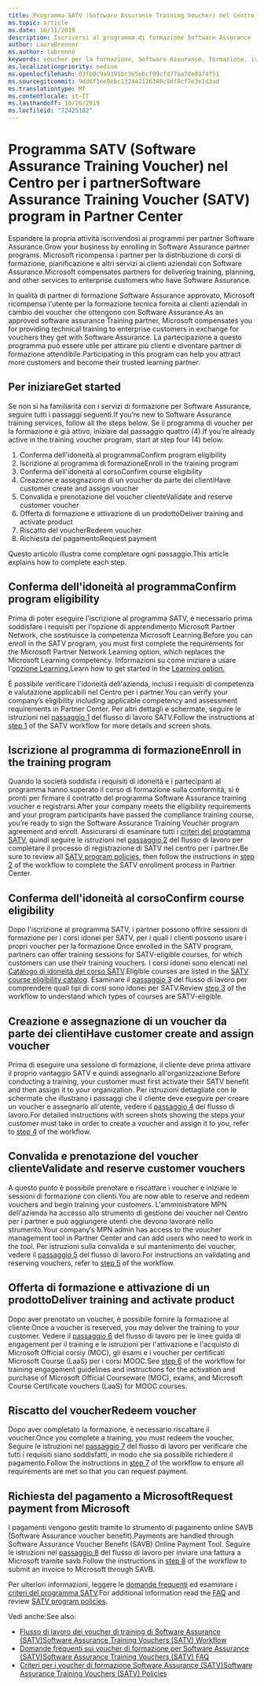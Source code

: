 ```yaml
---
title: Programma SATV (Software Assurance Training Voucher) nel Centro per i partner | Centro per i partner
ms.topic: article
ms.date: 10/11/2019
description: Iscriversi al programma di formazione Software Assurance
author: LauraBrenner
ms.author: labrenne
keywords: voucher per la formazione, Software Assurance, formazione, iscriversi a SATV, SATV
ms.localizationpriority: medium
ms.openlocfilehash: 03fb0c9a9391bc3e5ebcf99cfd77aa7de8a74f51
ms.sourcegitcommit: 9dd6f1ee0ebc132442126340c9df8cf7e3e1d3ad
ms.translationtype: MT
ms.contentlocale: it-IT
ms.lasthandoff: 10/16/2019
ms.locfileid: "72425182"
---
```

# <a name="software-assurance-training-voucher-satv-program-in-partner-center"></a><span data-ttu-id="0d4a1-104">Programma SATV (Software Assurance Training Voucher) nel Centro per i partner</span><span class="sxs-lookup"><span data-stu-id="0d4a1-104">Software Assurance Training Voucher (SATV) program in Partner Center</span></span>

<span data-ttu-id="0d4a1-105">Espandere la propria attività iscrivendosi ai programmi per partner Software Assurance.</span><span class="sxs-lookup"><span data-stu-id="0d4a1-105">Grow your business by enrolling in Software Assurance partner programs.</span></span> <span data-ttu-id="0d4a1-106">Microsoft ricompensa i partner per la distribuzione di corsi di formazione, pianificazione e altri servizi ai clienti aziendali con Software Assurance.</span><span class="sxs-lookup"><span data-stu-id="0d4a1-106">Microsoft compensates partners for delivering training, planning, and other services to enterprise customers who have Software Assurance.</span></span> 

<span data-ttu-id="0d4a1-107">In qualità di partner di formazione Software Assurance approvato, Microsoft ricompensa l'utente per la formazione tecnica fornita ai clienti aziendali in cambio dei voucher che ottengono con Software Assurance.</span><span class="sxs-lookup"><span data-stu-id="0d4a1-107">As an approved software assurance Training partner, Microsoft compensates you for providing technical training to enterprise customers in exchange for vouchers they get with Software Assurance.</span></span> <span data-ttu-id="0d4a1-108">La partecipazione a questo programma può essere utile per attirare più clienti e diventare partner di formazione attendibile.</span><span class="sxs-lookup"><span data-stu-id="0d4a1-108">Participating in this program can help you attract more customers and become their trusted learning partner.</span></span>

## <a name="get-started"></a><span data-ttu-id="0d4a1-109">Per iniziare</span><span class="sxs-lookup"><span data-stu-id="0d4a1-109">Get started</span></span>

<span data-ttu-id="0d4a1-110">Se non si ha familiarità con i servizi di formazione per Software Assurance, seguire tutti i passaggi seguenti.</span><span class="sxs-lookup"><span data-stu-id="0d4a1-110">If you’re new to Software Assurance training services, follow all the steps below.</span></span> <span data-ttu-id="0d4a1-111">Se il programma di voucher per la formazione è già attivo, iniziare dal passaggio quattro (4).</span><span class="sxs-lookup"><span data-stu-id="0d4a1-111">If you’re already active in the training voucher program, start at step four (4) below.</span></span> 

1. <span data-ttu-id="0d4a1-112">Conferma dell'idoneità al programma</span><span class="sxs-lookup"><span data-stu-id="0d4a1-112">Confirm program eligibility</span></span>
2. <span data-ttu-id="0d4a1-113">Iscrizione al programma di formazione</span><span class="sxs-lookup"><span data-stu-id="0d4a1-113">Enroll in the training program</span></span>
3. <span data-ttu-id="0d4a1-114">Conferma dell'idoneità al corso</span><span class="sxs-lookup"><span data-stu-id="0d4a1-114">Confirm course eligibility</span></span>
4. <span data-ttu-id="0d4a1-115">Creazione e assegnazione di un voucher da parte dei clienti</span><span class="sxs-lookup"><span data-stu-id="0d4a1-115">Have customer create and assign voucher</span></span>
5. <span data-ttu-id="0d4a1-116">Convalida e prenotazione del voucher cliente</span><span class="sxs-lookup"><span data-stu-id="0d4a1-116">Validate and reserve customer voucher</span></span>
6. <span data-ttu-id="0d4a1-117">Offerta di formazione e attivazione di un prodotto</span><span class="sxs-lookup"><span data-stu-id="0d4a1-117">Deliver training and activate product</span></span>
7. <span data-ttu-id="0d4a1-118">Riscatto del voucher</span><span class="sxs-lookup"><span data-stu-id="0d4a1-118">Redeem voucher</span></span>
8. <span data-ttu-id="0d4a1-119">Richiesta del pagamento</span><span class="sxs-lookup"><span data-stu-id="0d4a1-119">Request payment</span></span>

<span data-ttu-id="0d4a1-120">Questo articolo illustra come completare ogni passaggio.</span><span class="sxs-lookup"><span data-stu-id="0d4a1-120">This article explains how to complete each step.</span></span>

## <a name="confirm-program-eligibility"></a><span data-ttu-id="0d4a1-121">Conferma dell'idoneità al programma</span><span class="sxs-lookup"><span data-stu-id="0d4a1-121">Confirm program eligibility</span></span>

<span data-ttu-id="0d4a1-122">Prima di poter eseguire l'iscrizione al programma SATV, è necessario prima soddisfare i requisiti per l'opzione di apprendimento Microsoft Partner Network, che sostituisce la competenza Microsoft Learning.</span><span class="sxs-lookup"><span data-stu-id="0d4a1-122">Before you can enroll in the SATV program, you must first complete the requirements for the Microsoft Partner Network Learning option, which replaces the Microsoft Learning competency.</span></span> <span data-ttu-id="0d4a1-123">Informazioni su come iniziare a usare l'[opzione Learning.](https://partner.microsoft.com/en-us/membership/learning-partners)</span><span class="sxs-lookup"><span data-stu-id="0d4a1-123">Learn how to get started in the [Learning option.](https://partner.microsoft.com/en-us/membership/learning-partners)</span></span>

<span data-ttu-id="0d4a1-124">È possibile verificare l'idoneità dell'azienda, inclusi i requisiti di competenza e valutazione applicabili nel Centro per i partner.</span><span class="sxs-lookup"><span data-stu-id="0d4a1-124">You can verify your company’s eligibility including applicable competency and assessment requirements in Partner Center.</span></span> <span data-ttu-id="0d4a1-125">Per altri dettagli e schermate, seguire le istruzioni nel [passaggio 1](https://query.prod.cms.rt.microsoft.com/cms/api/am/binary/RE3krfK) del flusso di lavoro SATV.</span><span class="sxs-lookup"><span data-stu-id="0d4a1-125">Follow the instructions at [step 1](https://query.prod.cms.rt.microsoft.com/cms/api/am/binary/RE3krfK) of the SATV workflow for more details and screen shots.</span></span>

## <a name="enroll-in-the-training-program"></a><span data-ttu-id="0d4a1-126">Iscrizione al programma di formazione</span><span class="sxs-lookup"><span data-stu-id="0d4a1-126">Enroll in the training program</span></span>

<span data-ttu-id="0d4a1-127">Quando la società soddisfa i requisiti di idoneità e i partecipanti al programma hanno superato il corso di formazione sulla conformità, si è pronti per firmare il contratto del programma Software Assurance training voucher e registrarsi.</span><span class="sxs-lookup"><span data-stu-id="0d4a1-127">After your company meets the eligibility requirements and your program participants have passed the compliance training course, you’re ready to sign the Software Assurance Training Voucher program agreement and enroll.</span></span> <span data-ttu-id="0d4a1-128">Assicurarsi di esaminare tutti i [criteri del programma SATV](https://query.prod.cms.rt.microsoft.com/cms/api/am/binary/RE3koEP), quindi seguire le istruzioni nel [passaggio 2](https://query.prod.cms.rt.microsoft.com/cms/api/am/binary/RE3krfK) del flusso di lavoro per completare il processo di registrazione di SATV nel centro per i partner.</span><span class="sxs-lookup"><span data-stu-id="0d4a1-128">Be sure to review all [SATV program policies](https://query.prod.cms.rt.microsoft.com/cms/api/am/binary/RE3koEP), then follow the instructions in [step 2](https://query.prod.cms.rt.microsoft.com/cms/api/am/binary/RE3krfK) of the workflow to complete the SATV enrollment process in Partner Center.</span></span>   


## <a name="confirm-course-eligibility"></a><span data-ttu-id="0d4a1-129">Conferma dell'idoneità al corso</span><span class="sxs-lookup"><span data-stu-id="0d4a1-129">Confirm course eligibility</span></span>
<span data-ttu-id="0d4a1-130">Dopo l'iscrizione al programma SATV, i partner possono offrire sessioni di formazione per i corsi idonei per SATV, per i quali i clienti possono usare i propri voucher per la formazione.</span><span class="sxs-lookup"><span data-stu-id="0d4a1-130">Once enrolled in the SATV program, partners can offer training sessions for SATV-eligible courses, for which customers can use their training vouchers.</span></span> <span data-ttu-id="0d4a1-131">I corsi idonei sono elencati nel [Catalogo di idoneità del corso SATV](http://savl-catalog.microsoft.com/).</span><span class="sxs-lookup"><span data-stu-id="0d4a1-131">Eligible courses are listed in the [SATV course eligibility catalog](http://savl-catalog.microsoft.com/).</span></span> <span data-ttu-id="0d4a1-132">Esaminare il [passaggio 3](https://query.prod.cms.rt.microsoft.com/cms/api/am/binary/RE3krfK) del flusso di lavoro per comprendere quali tipi di corsi sono idonei per SATV.</span><span class="sxs-lookup"><span data-stu-id="0d4a1-132">Review [step 3](https://query.prod.cms.rt.microsoft.com/cms/api/am/binary/RE3krfK) of the workflow to understand which types of courses are SATV-eligible.</span></span>

## <a name="have-customer-create-and-assign-voucher"></a><span data-ttu-id="0d4a1-133">Creazione e assegnazione di un voucher da parte dei clienti</span><span class="sxs-lookup"><span data-stu-id="0d4a1-133">Have customer create and assign voucher</span></span>

<span data-ttu-id="0d4a1-134">Prima di eseguire una sessione di formazione, il cliente deve prima attivare il proprio vantaggio SATV e quindi assegnarlo all'organizzazione.</span><span class="sxs-lookup"><span data-stu-id="0d4a1-134">Before conducting a training, your customer must first activate their SATV benefit and then assign it to your organization.</span></span> <span data-ttu-id="0d4a1-135">Per istruzioni dettagliate con le schermate che illustrano i passaggi che il cliente deve eseguire per creare un voucher e assegnarlo all'utente, vedere il [passaggio 4](https://query.prod.cms.rt.microsoft.com/cms/api/am/binary/RE3krfK) del flusso di lavoro.</span><span class="sxs-lookup"><span data-stu-id="0d4a1-135">For detailed instructions with screen shots showing the steps your customer must take in order to create a voucher and assign it to you, refer to [step 4](https://query.prod.cms.rt.microsoft.com/cms/api/am/binary/RE3krfK) of the workflow.</span></span>

## <a name="validate-and-reserve-customer-vouchers"></a><span data-ttu-id="0d4a1-136">Convalida e prenotazione del voucher cliente</span><span class="sxs-lookup"><span data-stu-id="0d4a1-136">Validate and reserve customer vouchers</span></span>

<span data-ttu-id="0d4a1-137">A questo punto è possibile prenotare e riscattare i voucher e iniziare le sessioni di formazione con clienti.</span><span class="sxs-lookup"><span data-stu-id="0d4a1-137">You are now able to reserve and redeem vouchers and begin training your customers.</span></span> <span data-ttu-id="0d4a1-138">L'amministratore MPN dell'azienda ha accesso allo strumento di gestione dei voucher nel Centro per i partner e può aggiungere utenti che devono lavorare nello strumento.</span><span class="sxs-lookup"><span data-stu-id="0d4a1-138">Your company’s MPN admin has access to the voucher management tool in Partner Center and can add users who need to work in the tool.</span></span> <span data-ttu-id="0d4a1-139">Per istruzioni sulla convalida e sul mantenimento dei voucher, vedere il [passaggio 5](https://query.prod.cms.rt.microsoft.com/cms/api/am/binary/RE3krfK) del flusso di lavoro.</span><span class="sxs-lookup"><span data-stu-id="0d4a1-139">For instructions on validating and reserving vouchers, refer to [step 5](https://query.prod.cms.rt.microsoft.com/cms/api/am/binary/RE3krfK) of the workflow.</span></span>

## <a name="deliver-training-and-activate-product"></a><span data-ttu-id="0d4a1-140">Offerta di formazione e attivazione di un prodotto</span><span class="sxs-lookup"><span data-stu-id="0d4a1-140">Deliver training and activate product</span></span>

<span data-ttu-id="0d4a1-141">Dopo aver prenotato un voucher, è possibile fornire la formazione al cliente.</span><span class="sxs-lookup"><span data-stu-id="0d4a1-141">Once a voucher is reserved, you may deliver the training to your customer.</span></span> <span data-ttu-id="0d4a1-142">Vedere il [passaggio 6](https://query.prod.cms.rt.microsoft.com/cms/api/am/binary/RE3krfK) del flusso di lavoro per le linee guida di engagement per il training e le istruzioni per l'attivazione e l'acquisto di Microsoft Official corsiy (MOC), gli esami e i voucher per certificati Microsoft Course (LaaS) per i corsi MOOC.</span><span class="sxs-lookup"><span data-stu-id="0d4a1-142">See [step 6](https://query.prod.cms.rt.microsoft.com/cms/api/am/binary/RE3krfK) of the workflow for training engagement guidelines and instructions for the activation and purchase of Microsoft Official Courseware (MOC), exams, and Microsoft Course Certificate vouchers (LaaS) for MOOC courses.</span></span>

## <a name="redeem-voucher"></a><span data-ttu-id="0d4a1-143">Riscatto del voucher</span><span class="sxs-lookup"><span data-stu-id="0d4a1-143">Redeem voucher</span></span>

<span data-ttu-id="0d4a1-144">Dopo aver completato la formazione, è necessario riscattare il voucher.</span><span class="sxs-lookup"><span data-stu-id="0d4a1-144">Once you complete a training, you must redeem the voucher.</span></span> <span data-ttu-id="0d4a1-145">Seguire le istruzioni nel [passaggio 7](https://query.prod.cms.rt.microsoft.com/cms/api/am/binary/RE3krfK) del flusso di lavoro per verificare che tutti i requisiti siano soddisfatti, in modo che sia possibile richiedere il pagamento.</span><span class="sxs-lookup"><span data-stu-id="0d4a1-145">Follow the instructions in [step 7](https://query.prod.cms.rt.microsoft.com/cms/api/am/binary/RE3krfK) of the workflow to ensure all requirements are met so that you can request payment.</span></span> 


## <a name="request-payment-from-microsoft"></a><span data-ttu-id="0d4a1-146">Richiesta del pagamento a Microsoft</span><span class="sxs-lookup"><span data-stu-id="0d4a1-146">Request payment from Microsoft</span></span>

<span data-ttu-id="0d4a1-147">I pagamenti vengono gestiti tramite lo strumento di pagamento online SAVB (Software Assurance voucher benefit).</span><span class="sxs-lookup"><span data-stu-id="0d4a1-147">Payments are handled through Software Assurance Voucher Benefit (SAVB) Online Payment Tool.</span></span> <span data-ttu-id="0d4a1-148">Seguire le istruzioni nel [passaggio 8](https://query.prod.cms.rt.microsoft.com/cms/api/am/binary/RE3krfK) del flusso di lavoro per inviare una fattura a Microsoft tramite savb.</span><span class="sxs-lookup"><span data-stu-id="0d4a1-148">Follow the instructions in [step 8](https://query.prod.cms.rt.microsoft.com/cms/api/am/binary/RE3krfK) of the workflow to submit an invoice to Microsoft through SAVB.</span></span> 

<span data-ttu-id="0d4a1-149">Per ulteriori informazioni, leggere le [domande frequenti](https://query.prod.cms.rt.microsoft.com/cms/api/am/binary/RE3kz5o) ed esaminare i [criteri del programma SATV](https://query.prod.cms.rt.microsoft.com/cms/api/am/binary/RE3koEP).</span><span class="sxs-lookup"><span data-stu-id="0d4a1-149">For additional information read the [FAQ](https://query.prod.cms.rt.microsoft.com/cms/api/am/binary/RE3kz5o) and review [SATV program policies](https://query.prod.cms.rt.microsoft.com/cms/api/am/binary/RE3koEP).</span></span>

<span data-ttu-id="0d4a1-150">Vedi anche:</span><span class="sxs-lookup"><span data-stu-id="0d4a1-150">See also:</span></span>

- [<span data-ttu-id="0d4a1-151">Flusso di lavoro dei voucher di training di Software Assurance (SATV)</span><span class="sxs-lookup"><span data-stu-id="0d4a1-151">Software Assurance Training Vouchers (SATV) Workflow</span></span>](https://query.prod.cms.rt.microsoft.com/cms/api/am/binary/RE3krfK)
- [<span data-ttu-id="0d4a1-152">Domande frequenti sui voucher di formazione per Software Assurance (SATV)</span><span class="sxs-lookup"><span data-stu-id="0d4a1-152">Software Assurance Training Vouchers (SATV) FAQ</span></span>](https://query.prod.cms.rt.microsoft.com/cms/api/am/binary/RE3kz5o)
- [<span data-ttu-id="0d4a1-153">Criteri per i voucher di formazione Software Assurance (SATV)</span><span class="sxs-lookup"><span data-stu-id="0d4a1-153">Software Assurance Training Vouchers (SATV) Policies</span></span>](https://query.prod.cms.rt.microsoft.com/cms/api/am/binary/RE3koEP)